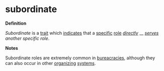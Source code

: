# subordinate

**Definition**

_Subordinate_ is a [trait](trait.md) which [indicates](indicate.md) that a [specific](specific.md) [role](role.md) [_directly_](direct.md) __ [_serves_](serve.md) _another specific role_.

**Notes**

Subordinate roles are extremely common in [bureacracies](bureaucracy.md), although they can also occur in other [organizing](organize.md) [systems](system.md).
